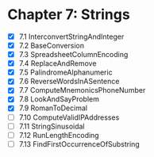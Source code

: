 # Chapter 7: Strings

- [x] 7.1 InterconvertStringAndInteger
- [x] 7.2 BaseConversion
- [x] 7.3 SpreadsheetColumnEncoding
- [x] 7.4 ReplaceAndRemove
- [x] 7.5 PalindromeAlphanumeric
- [x] 7.6 ReverseWordsInASentence
- [x] 7.7 ComputeMnemonicsPhoneNumber
- [x] 7.8 LookAndSayProblem
- [x] 7.9 RomanToDecimal
- [ ] 7.10 ComputeValidIPAddresses
- [ ] 7.11 StringSinusoidal
- [ ] 7.12 RunLengthEncoding
- [ ] 7.13 FindFirstOccurrenceOfSubstring